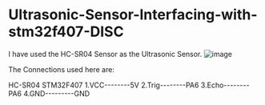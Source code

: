 # Ultrasonic-Sensor-Interfacing-with-stm32f407-DISC
I have used the HC-SR04 Sensor as the Ultrasonic Sensor.
![image](https://user-images.githubusercontent.com/56625259/124353997-60c09080-dc27-11eb-8a18-10b8e77fda8c.png)
 
 
The Connections used here are:

HC-SR04   STM32F407
1.VCC--------5V
2.Trig--------PA6
3.Echo--------PA6
4.GND---------GND
  
